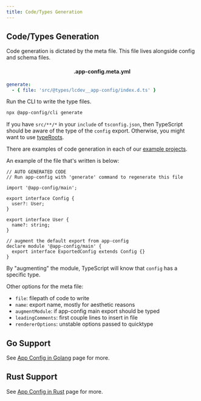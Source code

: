 ```yaml
---
title: Code/Types Generation
---
```


## Code/Types Generation

Code generation is dictated by the meta file. This file lives alongside config and schema files.

<h4 style="text-align:center">.app-config.meta.yml</h4>

```yaml
generate:
  - { file: 'src/@types/lcdev__app-config/index.d.ts' }
```

Run the CLI to write the type files.

```sh
npx @app-config/cli generate
```

If you have `src/**/*` in your `include` of `tsconfig.json`, then TypeScript
should be aware of the type of the `config` export. Otherwise, you might want
to use [typeRoots](https://www.typescriptlang.org/tsconfig#typeRoots).

There are examples of code generation in each of our [example projects](https://github.com/launchcodedev/app-config/tree/master/examples).

An example of the file that's written is below:

```typescript{15}
// AUTO GENERATED CODE
// Run app-config with 'generate' command to regenerate this file

import '@app-config/main';

export interface Config {
  user?: User;
}

export interface User {
  name?: string;
}

// augment the default export from app-config
declare module '@app-config/main' {
  export interface ExportedConfig extends Config {}
}
```

By "augmenting" the module, TypeScript will know that `config` has a specific type.

Other options for the meta file:
- `file`: filepath of code to write
- `name`: export name, mostly for aesthetic reasons
- `augmentModule`: if app-config main export should be typed
- `leadingComments`: first couple lines to insert in file
- `rendererOptions`: unstable options passed to quicktype

## Go Support

See [App Config in Golang](../../spec/golang.md) page for more.

## Rust Support

See [App Config in Rust](../../spec/rust.md) page for more.
